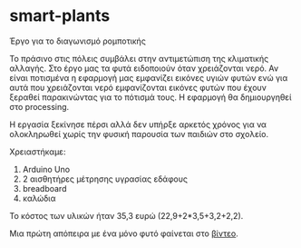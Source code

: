 # smart-plants
Έργο για το διαγωνισμό ρομποτικής

Το πράσινο στις πόλεις συμβάλει στην αντιμετώπιση της κλιματικής αλλαγής.
Στο έργο μας τα φυτά ειδοποιούν όταν χρειάζονται νερό. Αν είναι ποτισμένα η εφαρμογή μας εμφανίζει εικόνες υγιών φυτών ενώ για αυτά που χρειάζονται νερό εμφανίζονται εικόνες φυτών που έχουν ξεραθεί παρακινώντας για το πότισμά τους. Η εφαρμογή θα δημιουργηθεί στο processing.

Η εργασία ξεκίνησε πέρσι αλλά δεν υπήρξε αρκετός χρόνος για να ολοκληρωθεί χωρίς την φυσική παρουσία των παιδιών στο σχολείο. 

Χρειαστήκαμε:
1) Arduino Uno 
2) 2 αισθητήρες μέτρησης υγρασίας εδάφους
3) breadboard
4) καλώδια

Το κόστος των υλικών ήταν 35,3 ευρώ (22,9+2*3,5+3,2+2,2).

Μια πρώτη απόπειρα με ένα μόνο φυτό φαίνεται στο [βίντεο](https://drive.google.com/open?id=1EYhgz7MoDjjCb5TyKHCI6FqSMn_GACNT).
